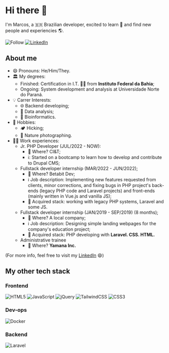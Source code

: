 # Hi there 👋

I'm Marcos, a 🇧🇷 Brazilian developer, excited to learn 📖 and find new people and experiencies 🌎.

![Follow](https://img.shields.io/github/followers/marcoslor?style=flat-square&label=Follow&logo=github)
[![LinkedIn](https://img.shields.io/badge/linkedin-%230077B5.svg?style=flat-squar&logo=linkedin&logoColor=white)](www.linkedin.com/in/marcos-p-rios/)

## About me

- 😄  Pronouns: He/Him/They.
- 🏛  My degrees:
  - Finished: Certification in I.T. 👨‍💻 from **Instituto Federal da Bahia**;
  - Ongoing: System development and analysis at Universidade Norte do Paraná. 
- 💡  Carrer Interests:
  - 🌐  Backend developing;
  - 🔎  Data analysis;
  - 🧬  Bioinformatics.
- 🍄  Hobbies:
  - 🏕  Hicking;
  - 📸  Nature photographing.
- 🧑‍💻 Work experiences:
  - Jr. PHP Developer (JUL/2022 - NOW): 
    - 🏢 Where? CI&T;
    - ℹ️: Started on a bootcamp to learn how to develop and contribute to Drupal CMS;
  - Fullstack developer internship (MAR/2022 - JUN/2022);
    - 🏢 Where? Betabit Dev;
    - ℹ️ Job description: Implementing new features requested from clients, minor corrections, and fixing bugs in PHP project's back-ends (legacy PHP code and Laravel projects) and front-ends (mainly written in Vue.js and vanilla JS);
    - 🧳 Acquired stack: working with legacy PHP systems, Laravel and some JS. 
  - Fullstack developer internship (JAN/2019 - SEP/2019) (8 months);
    - 🏢 Where? A local company;
    - ℹ️ Job description: Designing simple landing webpages for the company's education project;
    - 🧳 Acquired stack: PHP developing with **Laravel. CSS. HTML.**
  - Administrative trainee
    - 🏢 Where? **Yamana Inc.**

(For more info, feel free to visit my [LinkedIn](www.linkedin.com/in/marcos-p-rios) 😄)

## My other tech stack

### Frontend

![HTML5](https://img.shields.io/badge/html5-%23E34F26.svg?style=for-the-badge&logo=html5&logoColor=white)
![JavaScript](https://img.shields.io/badge/javascript-%23323330.svg?style=for-the-badge&logo=javascript&logoColor=%23F7DF1E)
![jQuery](https://img.shields.io/badge/jquery-%230769AD.svg?style=for-the-badge&logo=jquery&logoColor=white)
![TailwindCSS](https://img.shields.io/badge/tailwindcss-%2338B2AC.svg?style=for-the-badge&logo=tailwind-css&logoColor=white)
![CSS3](https://img.shields.io/badge/css3-%231572B6.svg?style=for-the-badge&logo=css3&logoColor=white)

### Dev-ops

![Docker](https://img.shields.io/badge/docker-%230db7ed.svg?style=for-the-badge&logo=docker&logoColor=white)

### Backend

![Laravel](https://img.shields.io/badge/laravel-%23FF2D20.svg?style=for-the-badge&logo=laravel&logoColor=white)


